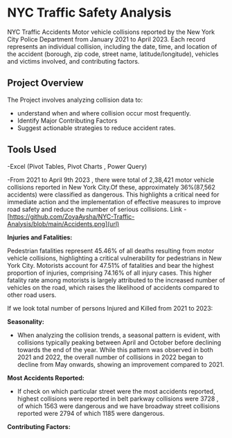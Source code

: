 # NYC Traffic Safety Analysis

NYC Traffic Accidents
Motor vehicle collisions reported by the New York City Police Department from January 2021 to April 2023. Each record represents an individual collision, including the date, time, and location of the accident (borough, zip code, street name, latitude/longitude), vehicles and victims involved, and contributing factors.

## Project Overview ##

The Project involves analyzing collision data to:
- understand when and where collision occur most frequently.
- Identify Major Contributing Factors
- Suggest actionable strategies to reduce accident rates.

## Tools Used ##
-Excel (Pivot Tables, Pivot Charts , Power Query)

-From 2021 to April 9th 2023 , there were total of 2,38,421 motor vehicle collisions reported in New York City.Of these, approximately 36%(87,562 accidents) were classified as dangerous. This highlights a critical need for immediate action and the implementation of effective measures to improve road safety and reduce the number of serious collisions. 
Link - [https://github.com/ZoyaAysha/NYC-Traffic-Analysis/blob/main/Accidents.png](url)

**Injuries and Fatalities:**

Pedestrian fatalities represent 45.46% of all deaths resulting from motor vehicle collisions, highlighting a critical vulnerability for pedestrians in New York City.
Motorists account for 47.51% of fatalities and bear the highest proportion of injuries, comprising 74.16% of all injury cases. This higher fatality rate among motorists is largely attributed to the increased number of vehicles on the road, which raises the likelihood of accidents compared to other road users.

If we look total number of persons Injured and Killed from 2021 to 2023: 

**Seasonality:**

- When analyzing the collision trends, a seasonal pattern is evident, with collisions typically peaking between April and October before declining towards the end of the year.
While this pattern was observed in both 2021 and 2022, the overall number of collisions in 2022 began to decline from May onwards, showing an improvement compared to 2021.

**Most Accidents Reported:**

- If check on which particular street were the most accidents reported, highest collisions were reported in belt parkway collisions were 3728 , of which 1563 were dangerous and we have broadway street collisions reported were 2794 of which 1185 were dangerous.

**Contributing Factors:**





		
  





